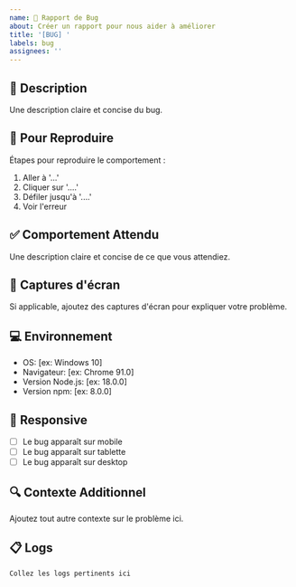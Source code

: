 ```yaml
---
name: 🐛 Rapport de Bug
about: Créer un rapport pour nous aider à améliorer
title: '[BUG] '
labels: bug
assignees: ''
---
```


## 📝 Description
Une description claire et concise du bug.

## 🔄 Pour Reproduire
Étapes pour reproduire le comportement :
1. Aller à '...'
2. Cliquer sur '....'
3. Défiler jusqu'à '....'
4. Voir l'erreur

## ✅ Comportement Attendu
Une description claire et concise de ce que vous attendiez.

## 📸 Captures d'écran
Si applicable, ajoutez des captures d'écran pour expliquer votre problème.

## 💻 Environnement
- OS: [ex: Windows 10]
- Navigateur: [ex: Chrome 91.0]
- Version Node.js: [ex: 18.0.0]
- Version npm: [ex: 8.0.0]

## 📱 Responsive
- [ ] Le bug apparaît sur mobile
- [ ] Le bug apparaît sur tablette
- [ ] Le bug apparaît sur desktop

## 🔍 Contexte Additionnel
Ajoutez tout autre contexte sur le problème ici.

## 📋 Logs
```
Collez les logs pertinents ici
``` 